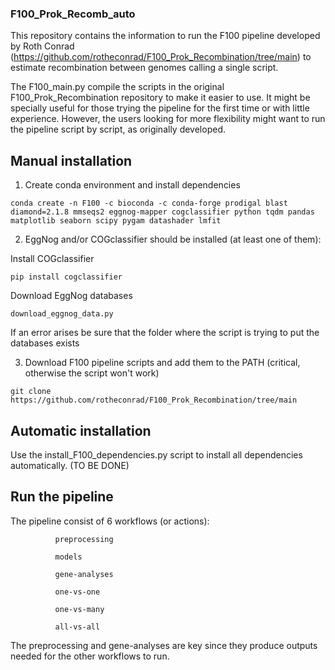 ### F100_Prok_Recomb_auto
This repository contains the information to run the F100 pipeline developed by Roth Conrad (https://github.com/rotheconrad/F100_Prok_Recombination/tree/main) to estimate recombination between genomes calling a single script.

The F100_main.py compile the scripts in the original F100_Prok_Recombination repository to make it easier to use. It might be specially useful for those trying the pipeline for the first time or with little experience. However, the users looking for more flexibility might want to run the pipeline script by script, as originally developed.


## Manual installation

1. Create conda environment and install dependencies

```conda create -n F100 -c bioconda -c conda-forge prodigal blast diamond=2.1.8 mmseqs2 eggnog-mapper cogclassifier python tqdm pandas matplotlib seaborn scipy pygam datashader lmfit```

2. EggNog and/or COGclassifier should be installed (at least one of them):

Install COGclassifier

```pip install cogclassifier```

Download EggNog databases

```download_eggnog_data.py```

If an error arises be sure that the folder where the script is trying to put the databases exists

3. Download F100 pipeline scripts and add them to the PATH (critical, otherwise the script won't work)

```git clone https://github.com/rotheconrad/F100_Prok_Recombination/tree/main```

## Automatic installation

Use the install_F100_dependencies.py script to install all dependencies automatically. (TO BE DONE)


## Run the pipeline

The pipeline consist of 6 workflows (or actions):
  
              preprocessing
              
              models
              
              gene-analyses
              
              one-vs-one
              
              one-vs-many
              
              all-vs-all


The preprocessing and gene-analyses are key since they produce outputs needed for the other workflows to run.
